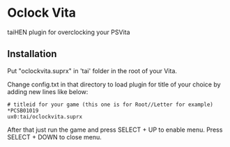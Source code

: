 # Oclock Vita
taiHEN plugin for overclocking your PSVita

Installation
--------------------------------------------------------------------------------

Put "oclockvita.suprx" in 'tai' folder in the root of your Vita.

Change config.txt in that directory to load plugin for title of your choice by adding new lines like below:

```text
# titleid for your game (this one is for Root//Letter for example)
*PCSB01019
ux0:tai/oclockvita.suprx
```

After that just run the game and press SELECT + UP to enable menu. Press SELECT + DOWN to close menu.
